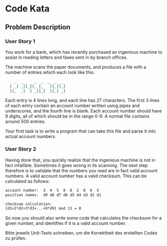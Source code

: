 # Code Kata

## Problem Description

### User Story 1

You work for a bank, which has recently purchased an ingenious machine to assist in reading letters and faxes sent in by branch offices. 

The machine scans the paper documents, and produces a file with a number of entries which each look like this:


```sh
    _  _     _  _  _  _  _ 
  | _| _||_||_ |_   ||_||_|
  ||_  _|  | _||_|  ||_| _|
```

Each entry is 4 lines long, and each line has 27 characters. The first 3 lines of each entry contain an account number written using pipes and underscores, and the fourth line is blank. Each account number should have 9 digits, all of which should be in the range 0-9. A normal file contains around 500 entries.

Your first task is to write a program that can take this file and parse it into actual account numbers.


### User Story 2

Having done that, you quickly realize that the ingenious machine is not in fact infallible.
Sometimes it goes wrong in its scanning. The next step therefore is to validate that the numbers you read are in fact valid account numbers. A valid account number has a valid checksum. This can be calculated as follows:

```sh
account number:  3  4  5  8  8  2  8  6  5
position names:  d9 d8 d7 d6 d5 d4 d3 d2 d1

checksum calculation:
(d1+2*d2+3*d3+...+9*d9) mod 11 = 0
```

So now you should also write some code that calculates the checksum for a given number, and identifies if it is a valid account number.


Bitte jeweils Unit-Tests schreiben, um die Korrektheit des erstellten Codes zu prüfen. 

